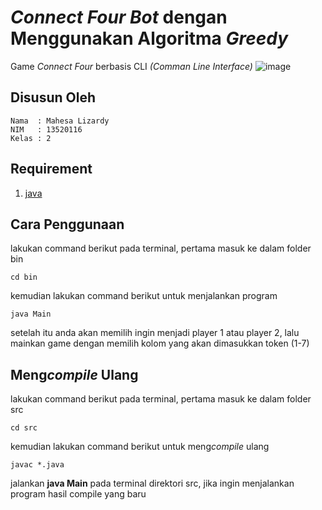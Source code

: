 # *Connect Four Bot* dengan Menggunakan Algoritma *Greedy*

Game *Connect Four* berbasis CLI *(Comman Line Interface)*
![image](https://user-images.githubusercontent.com/88304455/169664028-e264da5d-c68c-4af9-bd9b-c025bbd29d7a.png)


## Disusun Oleh

```
Nama  : Mahesa Lizardy
NIM   : 13520116
Kelas : 2
```

## Requirement

1. [java](https://www.oracle.com/java/technologies/downloads/)

## Cara Penggunaan

lakukan command berikut pada terminal, pertama masuk ke dalam folder bin

```
cd bin 
```
kemudian lakukan command berikut untuk menjalankan program
```
java Main
```

setelah itu anda akan memilih ingin menjadi player 1 atau player 2, lalu mainkan game dengan memilih kolom yang akan dimasukkan token (1-7)

## Meng*compile* Ulang

lakukan command berikut pada terminal, pertama masuk ke dalam folder src

```
cd src
```
kemudian lakukan command berikut untuk meng*compile* ulang
```
javac *.java
```

jalankan **java Main** pada terminal direktori src, jika ingin menjalankan program hasil compile yang baru
